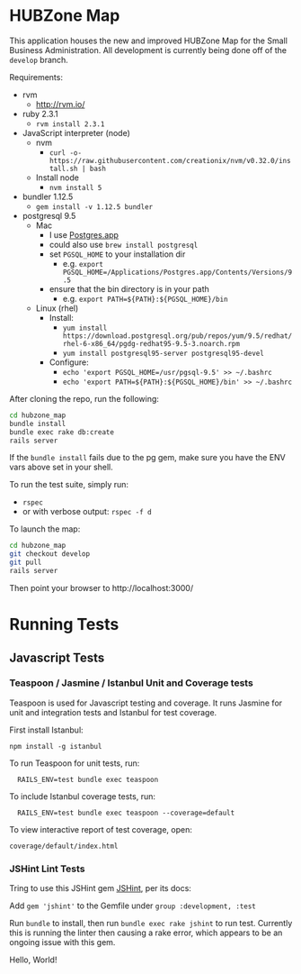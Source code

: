 # HUBZone Map

This application houses the new and improved HUBZone Map for the Small Business Administration.  All development is currently being done off of the `develop` branch.

Requirements:
* rvm
  - http://rvm.io/
* ruby 2.3.1
  - `rvm install 2.3.1`
* JavaScript interpreter (node)
  * nvm
    * `curl -o- https://raw.githubusercontent.com/creationix/nvm/v0.32.0/install.sh | bash`
  * Install node
    * `nvm install 5`
* bundler 1.12.5
  - `gem install -v 1.12.5 bundler`
* postgresql 9.5
  * Mac
    - I use [Postgres.app](http://postgresapp.com/)
    - could also use `brew install postgresql`
    - set `PGSQL_HOME` to your installation dir
      - e.g. `export PGSQL_HOME=/Applications/Postgres.app/Contents/Versions/9.5`
    - ensure that the bin directory is in your path
      - e.g. `export PATH=${PATH}:${PGSQL_HOME}/bin`
  * Linux (rhel)
    * Install:
      * `yum install https://download.postgresql.org/pub/repos/yum/9.5/redhat/rhel-6-x86_64/pgdg-redhat95-9.5-3.noarch.rpm`
      * `yum install postgresql95-server postgresql95-devel`
    * Configure:
      * `echo 'export PGSQL_HOME=/usr/pgsql-9.5' >> ~/.bashrc`
      * `echo 'export PATH=${PATH}:${PGSQL_HOME}/bin' >> ~/.bashrc`

After cloning the repo, run the following:
``` bash
cd hubzone_map
bundle install
bundle exec rake db:create
rails server
```

If the `bundle install` fails due to the pg gem, make sure you have the ENV vars above set in your shell.

To run the test suite, simply run:
* `rspec`
* or with verbose output: `rspec -f d`

To launch the map:
``` bash
cd hubzone_map
git checkout develop
git pull
rails server
```
Then point your browser to http://localhost:3000/

# Running Tests #


## Javascript Tests ##
### Teaspoon / Jasmine / Istanbul Unit and Coverage tests ###
Teaspoon is used for Javascript testing and coverage.  It runs Jasmine for unit and integration tests and Istanbul for test coverage.

First install Istanbul:
```
npm install -g istanbul
```

To run Teaspoon for unit tests, run:
```
  RAILS_ENV=test bundle exec teaspoon
```

To include Istanbul coverage tests, run:
```
  RAILS_ENV=test bundle exec teaspoon --coverage=default
```

To view interactive report of test coverage, open:
```
coverage/default/index.html
```

### JSHint Lint Tests ###
Tring to use this JSHint gem [JSHint](https://github.com/damian/jshint), per its docs:

Add `gem 'jshint'` to the Gemfile under `group :development, :test`

Run `bundle` to install, then run `bundle exec rake jshint` to run test.  Currently this is running the linter then causing a rake error, which appears to be an ongoing issue with this gem.

Hello, World!
